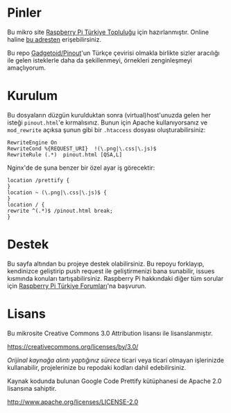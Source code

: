 Pinler
======

Bu mikro site [Raspberry Pi Türkiye Topluluğu](http://raspi.gen.tr) için hazırlanmıştır. Online haline [bu adresten](http://pinler.raspi.gen.tr) erişebilirsiniz.

Bu repo [Gadgetoid/Pinout](https://github.com/Gadgetoid/Pinout)'un Türkçe çevirisi olmakla birlikte sizler aracılığı ile gelen isteklerle daha da şekillenmeyi, örnekleri zenginleşmeyi amaçlıyorum.

Kurulum
======
Bu dosyaların düzgün kurulduktan sonra (virtual)host'unuzda gelen her isteği `pinout.html`'e kırmalısınız. Bunun için Apache kullanıyorsanız ve `mod_rewrite` açıksa şunun gibi bir `.htaccess` dosyası oluşturabilirsiniz:

```
RewriteEngine On
RewriteCond %{REQUEST_URI}  !(\.png|\.css|\.js)$
RewriteRule (.*)  pinout.html [QSA,L]
```

Nginx'de de şuna benzer bir özel ayar iş görecektir:


```
location /prettify {
}
location ~ (\.png|\.css|\.js)$ {
}
location / {
rewrite ^(.*)$ /pinout.html break;
}
```

Destek
======
Bu sayfa altından bu projeye destek olabilirsiniz. Bu repoyu forklayıp, kendinizce geliştirip push request ile geliştirmenizi bana sunabilir, issues kısmında konuları tartışabilirsiniz. Raspberry Pi hakkındaki diğer tüm sorular için [Raspberry Pi Türkiye Forumları](http://forum.raspi.gen.tr)'na başvurun.

Lisans
======
Bu mikrosite Creative Commons 3.0 Attribution lisansı ile lisanslanmıştır.

https://creativecommons.org/licenses/by/3.0/

*Orijinal kaynağa alıntı yaptığınız sürece* ticari veya ticari olmayan işlerinizde kullanabilir, projelerinize bu repodaki kodları dahil edebilirsiniz.

Kaynak kodunda bulunan Google Code Prettify kütüphanesi de Apache 2.0 lisansına sahiptir.

http://www.apache.org/licenses/LICENSE-2.0
